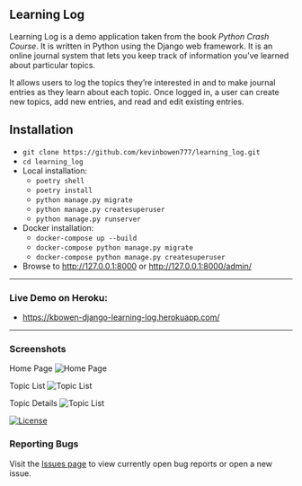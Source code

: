 ## Learning Log

Learning Log is a demo application taken from the book _Python Crash Course_.
It is written in Python using the Django web framework. It is an  online journal system that lets you keep track of information you’ve learned about particular topics.
<p>
It allows users to log the topics they’re interested in and to make journal entries as
they learn about each topic. Once logged in, a user can create new topics, add new entries, and read
and edit existing entries.</p>

## Installation
 - `git clone https://github.com/kevinbowen777/learning_log.git`
 - `cd learning_log`
 - Local installation:
     - `poetry shell`
     - `poetry install`
     - `python manage.py migrate`
     - `python manage.py createsuperuser`
     - `python manage.py runserver`
 - Docker installation:
     - `docker-compose up --build`
     - `docker-compose python manage.py migrate`
     - `docker-compose python manage.py createsuperuser`
 - Browse to http://127.0.0.1:8000 or http://127.0.0.1:8000/admin/

---
### Live Demo on Heroku:
- https://kbowen-django-learning-log.herokuapp.com/

---
### Screenshots
Home Page
![Home Page](https://github.com/kevinbowen777/learning_log/blob/master/images/learning_log_home.png)

Topic List
![Topic List](https://github.com/kevinbowen777/learning_log/blob/master/images/learning_log_topics.png)

Topic Details
![Topic List](https://github.com/kevinbowen777/learning_log/blob/master/images/learning_log_topic_details.png)


[![License](https://img.shields.io/badge/license-MIT-green)](https://github.com/kevinbowen777/learning_log/blob/master/LICENSE)


### Reporting Bugs

   Visit the [Issues page](https://github.com/kevinbowen777/learning_log/issues)
      to view currently open bug reports or open a new issue.

